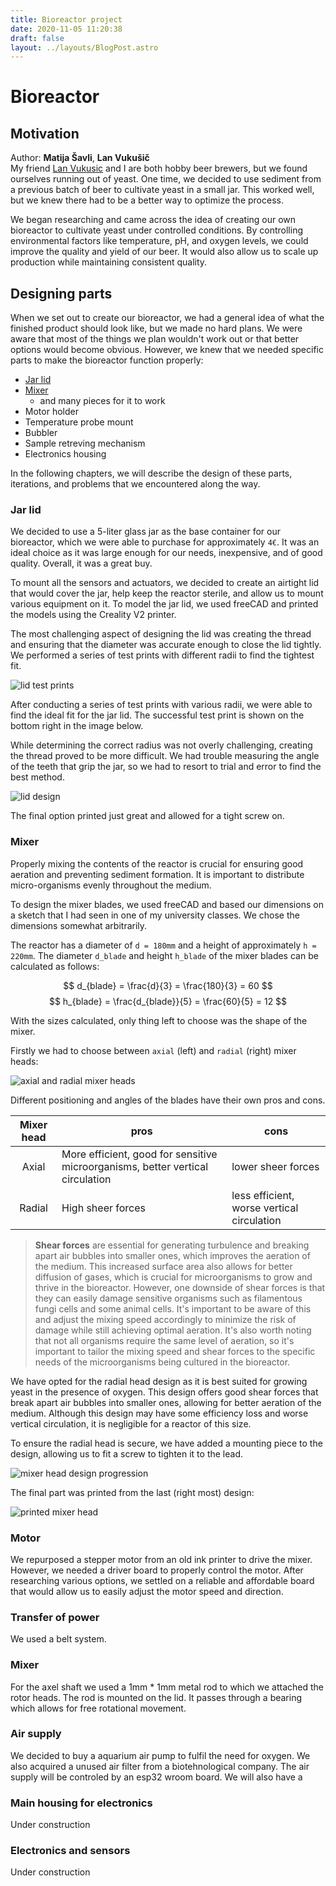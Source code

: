 ```yaml
---
title: Bioreactor project
date: 2020-11-05 11:20:38
draft: false
layout: ../layouts/BlogPost.astro
---
```


# Bioreactor

## Motivation

Author:  **Matija Šavli**, **Lan Vukušič**  
My friend [Lan Vukusic](https://github.com/LanVukusic) and I are both hobby beer brewers, but we found ourselves running out of yeast. One time, we decided to use sediment from a previous batch of beer to cultivate yeast in a small jar. This worked well, but we knew there had to be a better way to optimize the process.

We began researching and came across the idea of creating our own bioreactor to cultivate yeast under controlled conditions. By controlling environmental factors like temperature, pH, and oxygen levels, we could improve the quality and yield of our beer. It would also allow us to scale up production while maintaining consistent quality.

## Designing parts

When we set out to create our bioreactor, we had a general idea of what the finished product should look like, but we made no hard plans. We were aware that most of the things we plan wouldn't work out or that better options would become obvious. However, we knew that we needed specific parts to make the bioreactor function properly:

- [Jar lid](#jar-lid)
- [Mixer](#mixer)
  - and many pieces for it to work
- Motor holder
- Temperature probe mount
- Bubbler
- Sample retreving mechanism
- Electronics housing

In the following chapters, we will describe the design of these parts, iterations, and problems that we encountered along the way.

### Jar lid
We decided to use a 5-liter glass jar as the base container for our bioreactor, which we were able to purchase for approximately `4€`. It was an ideal choice as it was large enough for our needs, inexpensive, and of good quality. Overall, it was a great buy.

To mount all the sensors and actuators, we decided to create an airtight lid that would cover the jar, help keep the reactor sterile, and allow us to mount various equipment on it. To model the jar lid, we used freeCAD and printed the models using the Creality V2 printer.

The most challenging aspect of designing the lid was creating the thread and ensuring that the diameter was accurate enough to close the lid tightly. We performed a series of test prints with different radii to find the tightest fit.

![lid test prints](/img/lid_prints.png)

After conducting a series of test prints with various radii, we were able to find the ideal fit for the jar lid. The successful test print is shown on the bottom right in the image below.

While determining the correct radius was not overly challenging, creating the thread proved to be more difficult. We had trouble measuring the angle of the teeth that grip the jar, so we had to resort to trial and error to find the best method. 

![lid design](/img/lid_autocad.png)

The final option printed just great and allowed for a tight screw on.

### Mixer

Properly mixing the contents of the reactor is crucial for ensuring good aeration and preventing sediment formation. It is important to distribute micro-organisms evenly throughout the medium.

To design the mixer blades, we used freeCAD and based our dimensions on a sketch that I had seen in one of my university classes. We chose the dimensions somewhat arbitrarily.

The reactor has a diameter of `d = 180mm` and a height of approximately `h = 220mm`. The diameter `d_blade` and height `h_blade` of the mixer blades can be calculated as follows:

$$
d_{blade} = \frac{d}{3} = \frac{180}{3} = 60
$$
$$
h_{blade} = \frac{d_{blade}}{5} = \frac{60}{5} = 12
$$

With the sizes calculated, only thing left to choose was the shape of the mixer.  

Firstly we had to choose between `axial` (left) and `radial` (right) mixer heads:  

![axial and radial mixer heads](/img/mixer_heads.png)

 Different positioning and angles of the blades have their own pros and cons.  

| Mixer head | pros | cons |
| :---: | --- | --- |
| Axial | More efficient, good for sensitive microorganisms, better vertical circulation | lower sheer forces |
| Radial | High sheer forces | less efficient, worse vertical circulation |

>**Shear forces** are essential for generating turbulence and breaking apart air bubbles into smaller ones, which improves the aeration of the medium. This increased surface area also allows for better diffusion of gases, which is crucial for microorganisms to grow and thrive in the bioreactor.
>However, one downside of shear forces is that they can easily damage sensitive organisms such as filamentous fungi cells and some animal cells. It's important to be aware of this and adjust the mixing speed accordingly to minimize the risk of damage while still achieving optimal aeration. It's also worth noting that not all organisms require the same level of aeration, so it's important to tailor the mixing speed and shear forces to the specific needs of the microorganisms being cultured in the bioreactor.

We have opted for the radial head design as it is best suited for growing yeast in the presence of oxygen. This design offers good shear forces that break apart air bubbles into smaller ones, allowing for better aeration of the medium. Although this design may have some efficiency loss and worse vertical circulation, it is negligible for a reactor of this size.

To ensure the radial head is secure, we have added a mounting piece to the design, allowing us to fit a screw to tighten it to the lead.

![mixer head design progression](/img/mixer_designs.png)

The final part was printed from the last (right most) design:  

![printed mixer head](/img/mixer_print.jpg)  

### Motor
We repurposed a stepper motor from an old ink printer to drive the mixer. However, we needed a driver board to properly control the motor. After researching various options, we settled on a reliable and affordable board that would allow us to easily adjust the motor speed and direction.
### Transfer of power
We used a belt system.  
### Mixer
For the axel shaft we used a 1mm * 1mm metal rod to which we attached the rotor heads. The rod is mounted on the lid. It passes through a bearing which allows for free rotational movement.
### Air supply
We decided to buy a aquarium air pump to fulfil the need for oxygen. We also acquired a unused air filter from a biotehnological company. The air supply will be controled by an esp32 wroom board. We will also have a 
### Main housing for electronics
Under construction
### Electronics and sensors
Under construction
